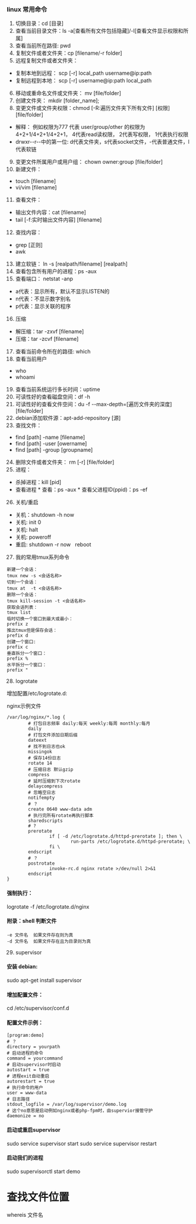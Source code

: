 ### linux 常用命令

1. 切换目录：cd [目录]
2. 查看当前目录文件：ls -a[查看所有文件包括隐藏]/-l[查看文件显示权限和所属]
3. 查看当前所在路径: pwd
4. 复制文件或者文件夹：cp [filename/-r folder]
5. 远程复制文件或者文件夹：
  - 复制本地到远程： scp [-r] local_path username@ip:path
  - 复制远程到本地： scp [-r] username@ip:path local_path
6. 移动或重命名文件或文件夹： mv [file/folder]
7. 创建文件夹： mkdir [folder_name];
8. 变更文件或文件夹权限：chmod [-R:遍历文件夹下所有文件] [权限] [file/folder]
  - 解释： 例如权限为777 代表 user/group/other 的权限为 4+2+1/4+2+1/4+2+1，
  4代表read读权限， 2代表写权限， 1代表执行权限
  - drwxr--r--中的第一位: d代表文件夹，s代表socket文件，-代表普通文件，l代表软链
9. 变更文件所属用户或用户组： chown owner:group [file/folder]
10. 新建文件：
 - touch [filename]
 - vi/vim [filename]
11. 查看文件：
 - 输出文件内容：cat [filename]
 - tail [-f:实时输出文件内容] [filename]
12. 查找内容：
 - grep [正则]
 - awk
13. 建立软链： ln -s [realpath/filename] [realpath]
14. 查看包含所有用户的进程：ps -aux
15. 查看端口： netstat -anp
 - a代表：显示所有，默认不显示LISTEN的
 - n代表：不显示数字别名
 - p代表：显示关联的程序
16. 压缩
 - 解压缩：tar -zxvf [filename]
 - 压缩：tar -zcvf [filename]
17. 查看当前命令所在的路径: which
18. 查看当前用户
  - who
  - whoami
19. 查看当前系统运行多长时间：uptime
20. 可读性好的查看磁盘空间：df -h
21. 可读性好的查看文件空间：du -f --max-depth=[遍历文件夹的深度] [file/folder]
22. debian添加软件源：apt-add-repository [源]
23. 查找文件：
 - find [path] -name  [filename]
 - find [path] -user  [owername]
 - find [path] -group [groupname]
24. 删除文件或者文件夹： rm [-r] [file/folder]
25. 进程： 
 - 杀掉进程：kill [pid]
 - 查看进程
        * 查看：ps -aux
        * 查看父进程ID(ppid)：ps -ef
26. 关机/重启
 - 关机：shutdown -h now
 - 关机: init 0
 - 关机: halt
 - 关机: poweroff
 - 重启: shutdown -r now   reboot

27. 我的常用tmux系列命令

```
新建一个会话：
tmux new -s <会话名称>
切到一个会话：
tmux at  -t <会话名称>
删除一个会话：
tmux kill-session -t <会话名称>
获取会话列表：
tmux list
临时切换一个窗口到最大或最小：
prefix z
推出tmux但是保存会话：
prefix d
创建一个窗口:
prefix c
垂直拆分一个窗口：
prefix %
水平拆分一个窗口：
prefix "
```

28. logrotate

增加配置/etc/logrotate.d:

nginx示例文件
```
/var/log/nginx/*.log {
        # 打包日志频率 daily:每天 weekly:每周 monthly:每月
        daily
        # 打包文件添加日期后缀
        dateext
        # 找不到日志也ok
        missingok
        # 保存14份日志
        rotate 14
        # 压缩日志 默认gzip
        compress
        # 延时压缩到下次rotate
        delaycompress
        # 忽略空日志
        notifempty
        # ？
        create 0640 www-data adm
        # 执行完所有rotate再执行脚本
        sharedscripts
        # ?
        prerotate
                if [ -d /etc/logrotate.d/httpd-prerotate ]; then \
                        run-parts /etc/logrotate.d/httpd-prerotate; \
                fi \
        endscript
        # ？
        postrotate
                invoke-rc.d nginx rotate >/dev/null 2>&1
        endscript
}
```

#### 强制执行：
logrotate -f /etc/logrotate.d/nginx


#### 附录：shell 判断文件
```
-e 文件名	如果文件存在则为真
-d 文件名	如果文件存在且为目录则为真
```

29. supervisor

#### 安装 debian:
sudo apt-get install supervisor

#### 增加配置文件：
cd /etc/supervisor/conf.d

#### 配置文件示例：
```
[program:demo]
# ？
directory = yourpath
# 启动进程的命令
command = yourcommand
# 启动supervisor时启动
autostart = true
# 进程exit自动重启
autorestart = true
# 执行命令的用户
user = www-data
# 日志路径
stdout_logfile = /var/log/supervisor/demo.log
# 这个no意思是启动例如nginx或者php-fpm时，由supervior接管守护
daemonize = no
```

#### 启动或重启supervisor
sudo service supervisor start
sudo service supervisor restart

#### 启动我们的进程
sudo supervisorctl start demo

# 查找文件位置
whereis 文件名
